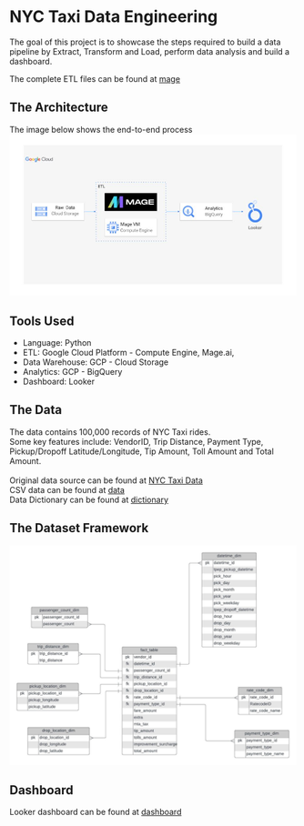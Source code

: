 # NYC Taxi Data Engineering
The goal of this project is to showcase the steps required to build a data pipeline by Extract, Transform and Load, perform data analysis and build a dashboard.

The complete ETL files can be found at [mage](https://github.com/marcowong3/taxi-data-etl-pipeline/tree/main/mage_files)
## The Architecture
The image below shows the end-to-end process
<img src="./images/architecture.jpg">

## Tools Used
- Language: Python
- ETL: Google Cloud Platform - Compute Engine, Mage.ai,
- Data Warehouse: GCP - Cloud Storage
- Analytics: GCP - BigQuery
- Dashboard: Looker

## The Data
The data contains 100,000 records of NYC Taxi rides. 
<br /> Some key features include: VendorID, Trip Distance, Payment Type, Pickup/Dropoff Latitude/Longitude, Tip Amount, Toll Amount and Total Amount.
<br /> <br /> Original data source can be found at [NYC Taxi Data](https://www.nyc.gov/site/tlc/about/tlc-trip-record-data.page)
<br /> CSV data can be found at [data](https://github.com/marcowong3/taxi-data-etl-pipeline/tree/main/data)
<br /> Data Dictionary can be found at [dictionary](https://github.com/marcowong3/taxi-data-etl-pipeline/blob/main/images/data_dictionary.pdf)

## The Dataset Framework
<img src="./images/data_framework.jpeg">

## Dashboard
Looker dashboard can be found at [dashboard](https://lookerstudio.google.com/s/rMp409816po)
